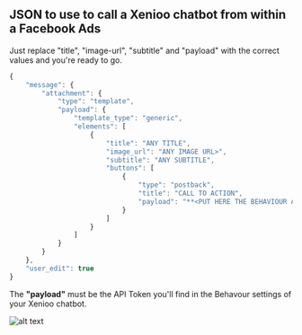 ## JSON to use to call a Xenioo chatbot from within a Facebook Ads

Just replace "title", "image-url", "subtitle" and "payload" with the correct values and you're ready to go.

```javascript
{
    "message": {
        "attachment": {
            "type": "template",
            "payload": {
                "template_type": "generic",
                "elements": [
                    {
                        "title": "ANY TITLE",
                        "image_url": "ANY IMAGE URL>",
                        "subtitle": "ANY SUBTITLE",
                        "buttons": [
                            {
                                "type": "postback",
                                "title": "CALL TO ACTION",
                                "payload": "**<PUT HERE THE BEHAVIOUR API TOKEN>**"
                            }
                        ]
                    }
                ]
            }
        }
    },
    "user_edit": true
}
```

The **"payload"** must be the API Token you'll find in the Behavour settings of your Xenioo chatbot.

![alt text](https://github.com/xenioo/Snippets/blob/master/Chatbots/Facebook%20Ads/Xenioo%20Behaviour%20API%20Token.png)
